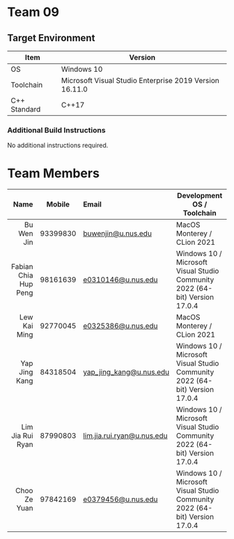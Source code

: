 # Team 09

## Target Environment

Item | Version
-|-
OS | Windows 10
Toolchain | Microsoft Visual Studio Enterprise 2019 Version 16.11.0
C++ Standard | C++17

### Additional Build Instructions

No additional instructions required.

# Team Members

Name | Mobile | Email | Development OS / Toolchain
-:|:-:|:-|-|
Bu Wen Jin | 93399830 | buwenjin@u.nus.edu | MacOS Monterey / CLion 2021
Fabian Chia Hup Peng | 98161639 | e0310146@u.nus.edu | Windows 10 / Microsoft Visual Studio Community 2022 (64-bit) Version 17.0.4
Lew Kai Ming | 92770045 | e0325386@u.nus.edu | MacOS Monterey / CLion 2021
Yap Jing Kang | 84318504 | yap_jing_kang@u.nus.edu | Windows 10 / Microsoft Visual Studio Community 2022 (64-bit) Version 17.0.4
Lim Jia Rui Ryan | 87990803 | lim.jia.rui.ryan@u.nus.edu | Windows 10 / Microsoft Visual Studio Community 2022 (64-bit) Version 17.0.4
Choo Ze Yuan | 97842169 | e0379456@u.nus.edu | Windows 10 / Microsoft Visual Studio Community 2022 (64-bit) Version 17.0.4
